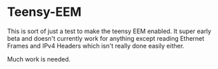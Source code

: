 # Teensy-EEM

This is sort of just a test to make the teensy EEM enabled. It super early beta and doesn't currently work for anything except reading Ethernet Frames and IPv4 Headers which isn't really done easily either.

Much work is needed.

